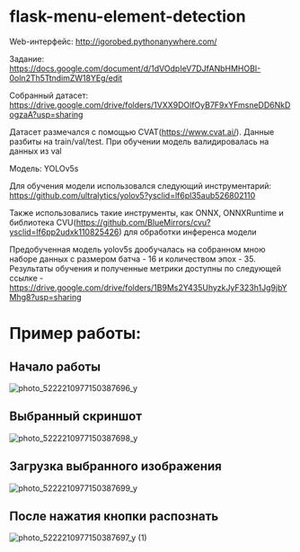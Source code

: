 # flask-menu-element-detection

Web-интерфейс: http://igorobed.pythonanywhere.com/

Задание: https://docs.google.com/document/d/1dVOdpIeV7DJfANbHMHOBI-0oln2Th5TtndimZW18YEg/edit

Собранный датасет: https://drive.google.com/drive/folders/1VXX9DOlfOyB7F9xYFmsneDD6NkDogzaA?usp=sharing

Датасет размечался с помощью CVAT(https://www.cvat.ai/). Данные разбиты на train/val/test. При обучении модель валидировалась на данных из val

Модель: YOLOv5s

Для обучения модели использовался следующий инструментарий: https://github.com/ultralytics/yolov5?ysclid=lf6pl35aub526802110

Также использовались такие инструменты, как ONNX, ONNXRuntime и библиотека CVU(https://github.com/BlueMirrors/cvu?ysclid=lf6pp2udxk110825426) для обработки инференса модели

Предобученная модель yolov5s дообучалась на собранном мною наборе данных с размером батча - 16 и количеством эпох - 35. Результаты обучения и полученные метрики доступны по следующей ссылке - https://drive.google.com/drive/folders/1B9Ms2Y435UhyzkJyF323h1Jg9jbYMhg8?usp=sharing

# Пример работы:

## Начало работы

![photo_5222210977150387696_y](https://user-images.githubusercontent.com/43452966/224692379-f375e0af-898b-4b2a-9bb2-722efadda095.jpg)

## Выбранный скриншот

![photo_5222210977150387698_y](https://user-images.githubusercontent.com/43452966/224692673-2332b61e-ae5f-40db-a19d-3ac316947038.jpg)

## Загрузка выбранного изображения

![photo_5222210977150387699_y](https://user-images.githubusercontent.com/43452966/224692885-b18551b0-33a8-406a-ab5e-da19abc71cea.jpg)

## После нажатия кнопки распознать

![photo_5222210977150387697_y (1)](https://user-images.githubusercontent.com/43452966/224693040-8f052282-5fc4-46d0-9cbc-6564e3480eb0.jpg)


